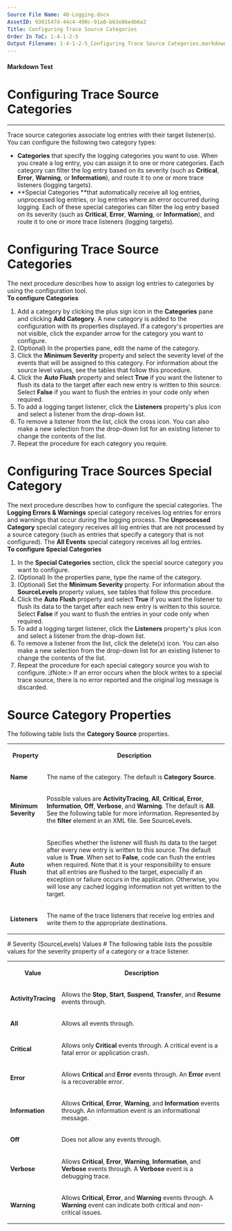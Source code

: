 ```yaml
---
Source File Name: 40-Logging.docx
AssetID: 9301547d-44c4-490c-91a0-b63e86e4b6a2
Title: Configuring Trace Source Categories
Order In ToC: 1-4-1-2-5
Output Filename: 1-4-1-2-5_Configuring Trace Source Categories.markdown
---
```


#### Markdown Test ####
# Configuring Trace Source Categories #
----------

Trace source categories associate log entries with their target listener(s). You can configure the following two category types:  
+ **Categories** that specify the logging categories you want to use. When you create a log entry, you can assign it to one or more categories. Each category can filter the log entry based on its severity (such as **Critical**, **Error**, **Warning**, or **Information**), and route it to one or more trace listeners (logging targets).
+ **Special Categories **that automatically receive all log entries, unprocessed log entries, or log entries where an error occurred during logging.  Each of these special categories can filter the log entry based on its severity (such as **Critical**, **Error**, **Warning**, or **Information**), and route it to one or more trace listeners (logging targets).

# Configuring Trace Source Categories #
The next procedure describes how to assign log entries to categories by using the configuration tool.   
<a name="config_categorysources" href="#" xmlns:xlink="http://www.w3.org/1999/xlink"><span /></a>**To configure Categories**

1. Add a category by clicking the plus sign icon in the **Categories** pane and clicking **Add Category**. A new category is added to the configuration with its properties displayed. If a category's properties are not visible, click the expander arrow for the category you want to configure. 
2. (Optional) In the properties pane, edit the name of the category. 
3. Click the **Minimum Severity** property and select the severity level of the events that will be assigned to this category. For information about the source level values, see the tables that follow this procedure. 
4. Click the **Auto Flush** property and select **True** if you want the listener to flush its data to the target after each new entry is written to this source. Select **False** if you want to flush the entries in your code only when required.
5. To add a logging target listener, click the **Listeners** property's plus icon and select a listener from the drop-down list.
6. To remove a listener from the list, click the cross icon. You can also make a new selection from the drop-down list for an existing listener to change the contents of the list.
7. Repeat the procedure for each category you require.

# Configuring Trace Sources Special Category #
The next procedure describes how to configure the special categories. The **Logging Errors &amp; Warnings** special category receives log entries for errors and warnings that occur during the logging process. The **Unprocessed Category** special category receives all log entries that are not processed by a source category (such as entries that specify a category that is not configured). The **All Events** special category receives all log entries.  
<a name="config_specialtraces" href="#" xmlns:xlink="http://www.w3.org/1999/xlink"><span /></a>**To configure Special Categories**

1. In the **Special Categories** section, click the special source category you want to configure. 
2. (Optional) In the properties pane, type the name of the category. 
3.  (Optional) Set the **Minimum Severity** property. For information about the **SourceLevels** property values, see tables that follow this procedure.
4. Click the **Auto Flush** property and select **True** if you want the listener to flush its data to the target after each new entry is written to this source. Select **False** if you want to flush the entries in your code only when required.
5. To add a logging target listener, click the **Listeners** property's plus icon and select a listener from the drop-down list.
6. To remove a listener from the list, click the delete(x) icon. You can also make a new selection from the drop-down list for an existing listener to change the contents of the list.
7. Repeat the procedure for each special category source you wish to configure.
![](images/note.gif)Note:&gt; If an error occurs when the block writes to a special trace source, there is no error reported and the original log message is discarded.
# Source Category Properties #
<a name="props_categorysources" href="#" xmlns:xlink="http://www.w3.org/1999/xlink"><span /></a>The following table lists the **Category Source** properties.  
<table xmlns:xlink="http://www.w3.org/1999/xlink"><tr><th><p><b>Property</b></p></th><th><p><b>Description</b></p></th></tr><tr><td><p><b>Name</b></p></td><td><p>The name of the category. The default is <b>Category Source</b>.</p></td></tr><tr><td><p><b>Minimum Severity</b></p></td><td><p>Possible values are <b>ActivityTracing</b>, <b>All</b>, <b>Critical</b>, <b>Error</b>, <b>Information</b>, <b>Off</b>, <b>Verbose</b>, and <b>Warning</b>. The default is <b>All</b>. See the following table for more information. Represented by the <b>filter </b>element in an XML file. See <hlink xlink:type="simple" xlink:show="new" xlink:actuate="onRequest" xlink:href="9301547d-44c4-490c-91a0-b63e86e4b6a2.html#switchlevel">SourceLevels</hlink>.</p></td></tr><tr><td><p><b>Auto Flush</b></p></td><td><p>Specifies whether the listener will flush its data to the target after every new entry is written to this source. The default value is <b>True</b>. When set to <b>False</b>, code can flush the entries when required. Note that it is your responsibility to ensure that all entries are flushed to the target, especially if an exception or failure occurs in the application. Otherwise, you will lose any cached logging information not yet written to the target.</p></td></tr><tr><td><p><b>Listeners</b></p></td><td><p>The name of the trace listeners that receive log entries and write them to the appropriate destinations.</p></td></tr></table>
# Severity (SourceLevels) Values #
<a name="switchlevel" href="#" xmlns:xlink="http://www.w3.org/1999/xlink"><span /></a>The following table lists the possible values for the severity property of a category or a trace listener.   
<table xmlns:xlink="http://www.w3.org/1999/xlink"><tr><th><p><b>Value</b></p></th><th><p><b>Description</b></p></th></tr><tr><td><p><b>ActivityTracing</b></p></td><td><p>Allows the <b>Stop</b>, <b>Start</b>, <b>Suspend</b>, <b>Transfer</b>, and <b>Resume</b> events through. </p></td></tr><tr><td><p><b>All</b></p></td><td><p>Allows all events through.</p></td></tr><tr><td><p><b>Critical</b></p></td><td><p>Allows only <b>Critical</b> events through. A critical event is a fatal error or application crash.</p></td></tr><tr><td><p><b>Error</b></p></td><td><p>Allows <b>Critical</b> and <b>Error</b> events through. An <b>Error</b> event is a recoverable error.</p></td></tr><tr><td><p><b>Information</b></p></td><td><p>Allows <b>Critical</b>, <b>Error</b>, <b>Warning</b>, and <b>Information</b> events through. An information event is an informational message.</p></td></tr><tr><td><p><b>Off</b></p></td><td><p>Does not allow any events through.</p></td></tr><tr><td><p><b>Verbose</b></p></td><td><p>Allows <b>Critical</b>, <b>Error</b>, <b>Warning</b>, <b>Information</b>, and <b>Verbose</b> events through. A <b>Verbose</b> event is a debugging trace.</p></td></tr><tr><td><p><b>Warning</b></p></td><td><p>Allows <b>Critical</b>, <b>Error</b>, and <b>Warning</b> events through. A <b>Warning</b> event can indicate both critical and non-critical issues.</p></td></tr></table>
